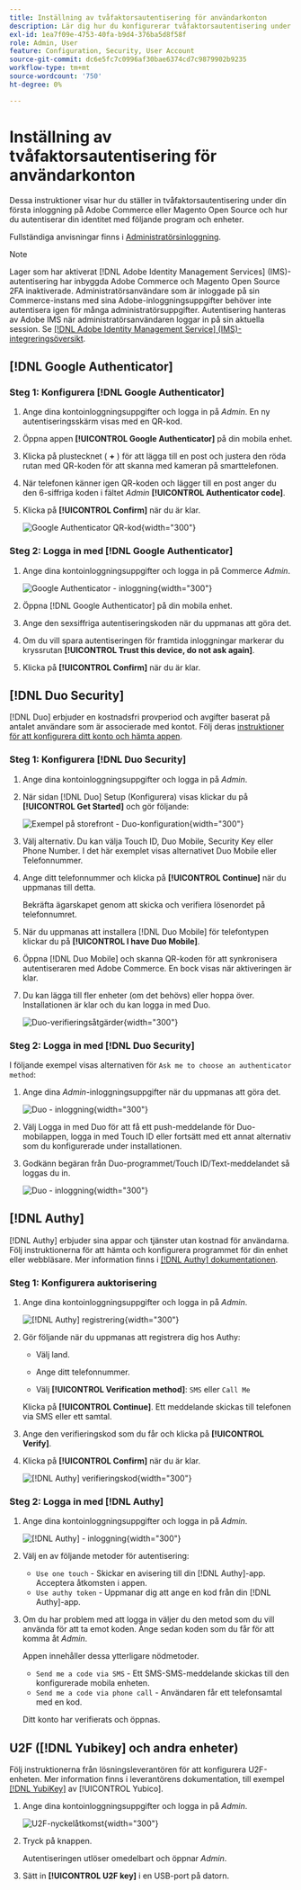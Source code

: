 ```yaml
---
title: Inställning av tvåfaktorsautentisering för användarkonton
description: Lär dig hur du konfigurerar tvåfaktorsautentisering under den första administratörsinloggningen och autentiserar din identitet med en enhetsapp som stöds.
exl-id: 1ea7f09e-4753-40fa-b9d4-376ba5d8f58f
role: Admin, User
feature: Configuration, Security, User Account
source-git-commit: dc6e5fc7c0996af30bae6374cd7c9879902b9235
workflow-type: tm+mt
source-wordcount: '750'
ht-degree: 0%

---
```


# Inställning av tvåfaktorsautentisering för användarkonton

Dessa instruktioner visar hur du ställer in tvåfaktorsautentisering under din första inloggning på Adobe Commerce eller Magento Open Source och hur du autentiserar din identitet med följande program och enheter.

Fullständiga anvisningar finns i [Administratörsinloggning](../getting-started/admin-signin.md).

>[!NOTE]
>
>Lager som har aktiverat [!DNL Adobe Identity Management Services] (IMS)-autentisering har inbyggda Adobe Commerce och Magento Open Source 2FA inaktiverade. Administratörsanvändare som är inloggade på sin Commerce-instans med sina Adobe-inloggningsuppgifter behöver inte autentisera igen för många administratörsuppgifter. Autentisering hanteras av Adobe IMS när administratörsanvändaren loggar in på sin aktuella session. Se [[!DNL Adobe Identity Management Service] (IMS)-integreringsöversikt](../getting-started/adobe-ims-integration-overview.md).

## [!DNL Google Authenticator]

### Steg 1: Konfigurera [!DNL Google Authenticator]

1. Ange dina kontoinloggningsuppgifter och logga in på _Admin_. En ny autentiseringsskärm visas med en QR-kod.

1. Öppna appen **[!UICONTROL Google Authenticator]** på din mobila enhet.

1. Klicka på plustecknet ( **+** ) för att lägga till en post och justera den röda rutan med QR-koden för att skanna med kameran på smarttelefonen.

1. När telefonen känner igen QR-koden och lägger till en post anger du den 6-siffriga koden i fältet _Admin_ **[!UICONTROL Authenticator code]**.

1. Klicka på **[!UICONTROL Confirm]** när du är klar.

   ![Google Authenticator QR-kod](./assets/storefront-2fa-google-qrcode.png){width="300"}

### Steg 2: Logga in med [!DNL Google Authenticator]

1. Ange dina kontoinloggningsuppgifter och logga in på Commerce _Admin_.

   ![Google Authenticator - inloggning](./assets/storefront-2fa-google-code.png){width="300"}

1. Öppna [!DNL Google Authenticator] på din mobila enhet.

1. Ange den sexsiffriga autentiseringskoden när du uppmanas att göra det.

1. Om du vill spara autentiseringen för framtida inloggningar markerar du kryssrutan **[!UICONTROL Trust this device, do not ask again]**.

1. Klicka på **[!UICONTROL Confirm]** när du är klar.

## [!DNL Duo Security]

[!DNL Duo] erbjuder en kostnadsfri provperiod och avgifter baserat på antalet användare som är associerade med kontot. Följ deras [instruktioner för att konfigurera ditt konto och hämta appen](https://duo.com/product/multi-factor-authentication-mfa/duo-mobile-app).

### Steg 1: Konfigurera [!DNL Duo Security]

1. Ange dina kontoinloggningsuppgifter och logga in på _Admin_.

1. När sidan [!DNL Duo] Setup (Konfigurera) visas klickar du på **[!UICONTROL Get Started]** och gör följande:

   ![Exempel på storefront - Duo-konfiguration](./assets/storefront-2fa-duo-setup-options.png){width="300"}

1. Välj alternativ. Du kan välja Touch ID, Duo Mobile, Security Key eller Phone Number. I det här exemplet visas alternativet Duo Mobile eller Telefonnummer.

1. Ange ditt telefonnummer och klicka på **[!UICONTROL Continue]** när du uppmanas till detta.

   Bekräfta ägarskapet genom att skicka och verifiera lösenordet på telefonnumret.

1. När du uppmanas att installera [!DNL Duo Mobile] för telefontypen klickar du på **[!UICONTROL I have Duo Mobile]**.

1. Öppna [!DNL Duo Mobile] och skanna QR-koden för att synkronisera autentiseraren med Adobe Commerce. En bock visas när aktiveringen är klar.

1. Du kan lägga till fler enheter (om det behövs) eller hoppa över. Installationen är klar och du kan logga in med Duo.

   ![Duo-verifieringsåtgärder](./assets/storefront-2fa-duo-setup-complete.png){width="300"}

### Steg 2: Logga in med [!DNL Duo Security]

I följande exempel visas alternativen för `Ask me to choose an authenticator method`:

1. Ange dina _Admin_-inloggningsuppgifter när du uppmanas att göra det.

   ![Duo - inloggning](./assets/storefront-2fa-duo-auth.png){width="300"}

1. Välj Logga in med Duo för att få ett push-meddelande för Duo-mobilappen, logga in med Touch ID eller fortsätt med ett annat alternativ som du konfigurerade under installationen.

1. Godkänn begäran från Duo-programmet/Touch ID/Text-meddelandet så loggas du in.

   ![Duo - inloggning](./assets/storefront-2fa-duo-success.png){width="300"}

## [!DNL Authy]

[!DNL Authy] erbjuder sina appar och tjänster utan kostnad för användarna. Följ instruktionerna för att hämta och konfigurera programmet för din enhet eller webbläsare. Mer information finns i [[!DNL Authy] dokumentationen](https://authy.com/features/setup/).

### Steg 1: Konfigurera auktorisering

1. Ange dina kontoinloggningsuppgifter och logga in på _Admin_.

   ![[!DNL Authy] registrering](./assets/storefront-2fa-authy-auth.png){width="300"}

1. Gör följande när du uppmanas att registrera dig hos Authy:

   - Välj land.

   - Ange ditt telefonnummer.

   - Välj **[!UICONTROL Verification method]**: `SMS` eller `Call Me`

   Klicka på **[!UICONTROL Continue]**. Ett meddelande skickas till telefonen via SMS eller ett samtal.

1. Ange den verifieringskod som du får och klicka på **[!UICONTROL Verify]**.

1. Klicka på **[!UICONTROL Confirm]** när du är klar.

   ![[!DNL Authy] verifieringskod ](./assets/storefront-2fa-authy-verify.png){width="300"}

### Steg 2: Logga in med [!DNL Authy]

1. Ange dina kontoinloggningsuppgifter och logga in på _Admin_.

   ![[!DNL Authy] - inloggning](./assets/storefront-2fa-authy-access.png){width="300"}

1. Välj en av följande metoder för autentisering:

   - `Use one touch` - Skickar en avisering till din [!DNL Authy]-app. Acceptera åtkomsten i appen.
   - `Use authy token` - Uppmanar dig att ange en kod från din [!DNL Authy]-app.

1. Om du har problem med att logga in väljer du den metod som du vill använda för att ta emot koden. Ange sedan koden som du får för att komma åt _Admin_.

   Appen innehåller dessa ytterligare nödmetoder.

   - `Send me a code via SMS` - Ett SMS-SMS-meddelande skickas till den konfigurerade mobila enheten.
   - `Send me a code via phone call` - Användaren får ett telefonsamtal med en kod.

   Ditt konto har verifierats och öppnas.

## U2F ([!DNL Yubikey] och andra enheter)

Följ instruktionerna från lösningsleverantören för att konfigurera U2F-enheten. Mer information finns i leverantörens dokumentation, till exempel [[!DNL YubiKey]](https://support.yubico.com/hc/en-us/articles/360013790339-Getting-Started-with-Your-YubiKey) av [!UICONTROL Yubico].

1. Ange dina kontoinloggningsuppgifter och logga in på _Admin_.

   ![U2F-nyckelåtkomst](./assets/storefront-2fa-u2f.png){width="300"}

1. Tryck på knappen.

   Autentiseringen utlöser omedelbart och öppnar _Admin_.

1. Sätt in **[!UICONTROL U2F key]** i en USB-port på datorn.
